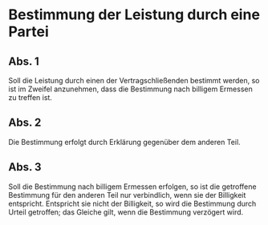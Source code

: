 # Bestimmung der Leistung durch eine Partei



## Abs. 1

 Soll die Leistung durch einen der Vertragschließenden bestimmt werden, so ist im Zweifel anzunehmen, dass die Bestimmung nach billigem Ermessen zu treffen ist.

## Abs. 2

 Die Bestimmung erfolgt durch Erklärung gegenüber dem anderen Teil.

## Abs. 3

 Soll die Bestimmung nach billigem Ermessen erfolgen, so ist die getroffene Bestimmung für den anderen Teil nur verbindlich, wenn sie der Billigkeit entspricht. Entspricht sie nicht der Billigkeit, so wird die Bestimmung durch Urteil getroffen; das Gleiche gilt, wenn die Bestimmung verzögert wird. 

